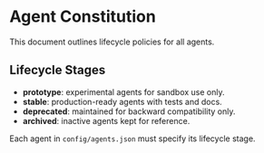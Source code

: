 # Agent Constitution

This document outlines lifecycle policies for all agents.

## Lifecycle Stages

- **prototype**: experimental agents for sandbox use only.
- **stable**: production-ready agents with tests and docs.
- **deprecated**: maintained for backward compatibility only.
- **archived**: inactive agents kept for reference.

Each agent in `config/agents.json` must specify its lifecycle stage.
